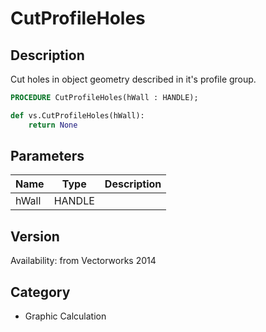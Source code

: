# CutProfileHoles

## Description
Cut holes in object geometry described in it's profile group.

```pascal
PROCEDURE CutProfileHoles(hWall : HANDLE);
```

```python
def vs.CutProfileHoles(hWall):
    return None
```

## Parameters
|Name|Type|Description|
|---|---|---|
|hWall|HANDLE|   |

## Version
Availability: from Vectorworks 2014

## Category
* Graphic Calculation


